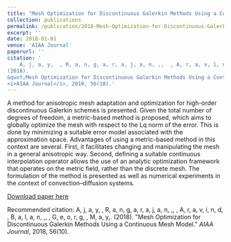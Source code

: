 ```yaml
---
title: "Mesh Optimization for Discontinuous Galerkin Methods Using a Continuous Mesh Model"
collection: publications
permalink: /publication/2018-Mesh-Optimization-for-Discontinuous-Galerkin-Methods-Using-a-Continuous-Mesh-Model
excerpt: ''
date: 2018-01-01
venue: 'AIAA Journal'
paperurl: ''
citation: '
    A, j, a, y,  , R, a, n, g, a, r, a, j, a, n, ,,  , A, r, a, v, i, n, d,  , B, a, l, a, n, ,,  , G, e, o, r, g,  , M, a, y,.
(2018).
&quot;Mesh Optimization for Discontinuous Galerkin Methods Using a Continuous Mesh Model.&quot;
<i>AIAA Journal</i>, 2018, 56(10).'
---
```

A method for anisotropic mesh adaptation and optimization for high-order discontinuous Galerkin schemes is presented. Given the total number of degrees of freedom, a metric-based method is proposed, which aims to globally optimize the mesh with respect to the Lq norm of the error. This is done by minimizing a suitable error model associated with the approximation space. Advantages of using a metric-based method in this context are several. First, it facilitates changing and manipulating the mesh in a general anisotropic way. Second, defining a suitable continuous interpolation operator allows the use of an analytic optimization framework that operates on the metric field, rather than the discrete mesh. The formulation of the method is presented as well as numerical experiments in the context of convection–diffusion systems.

[Download paper here](https://doi.org/10.2514/1.J056965)

Recommended citation: 
    A, j, a, y,  , R, a, n, g, a, r, a, j, a, n, ,,  , A, r, a, v, i, n, d,  , B, a, l, a, n, ,,  , G, e, o, r, g,  , M, a, y,.
(2018).
&quot;Mesh Optimization for Discontinuous Galerkin Methods Using a Continuous Mesh Model.&quot;
<i>AIAA Journal</i>, 2018, 56(10).